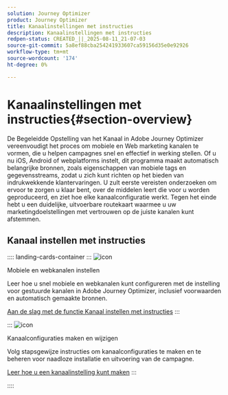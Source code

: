 ```yaml
---
solution: Journey Optimizer
product: Journey Optimizer
title: Kanaalinstellingen met instructies
description: Kanaalinstellingen met instructies
redpen-status: CREATED_||_2025-08-11_21-07-03
source-git-commit: 5a8ef88cba254241933607ca59156d35e0e92926
workflow-type: tm+mt
source-wordcount: '174'
ht-degree: 0%

---
```



# Kanaalinstellingen met instructies{#section-overview}

De Begeleidde Opstelling van het Kanaal in Adobe Journey Optimizer vereenvoudigt het proces om mobiele en Web marketing kanalen te vormen, die u helpen campagnes snel en effectief in werking stellen. Of u nu iOS, Android of webplatforms instelt, dit programma maakt automatisch belangrijke bronnen, zoals eigenschappen van mobiele tags en gegevensstreams, zodat u zich kunt richten op het bieden van indrukwekkende klantervaringen. U zult eerste vereisten onderzoeken om ervoor te zorgen u klaar bent, over de middelen leert die voor u worden geproduceerd, en ziet hoe elke kanaalconfiguratie werkt. Tegen het einde hebt u een duidelijke, uitvoerbare routekaart waarmee u uw marketingdoelstellingen met vertrouwen op de juiste kanalen kunt afstemmen.

## Kanaal instellen met instructies

:::: landing-cards-container
:::
![icon](https://cdn.experienceleague.adobe.com/icons/gear.svg?lang=nl-NL)

Mobiele en webkanalen instellen

Leer hoe u snel mobiele en webkanalen kunt configureren met de instelling voor gestuurde kanalen in Adobe Journey Optimizer, inclusief voorwaarden en automatisch gemaakte bronnen.

[Aan de slag met de functie Kanaal instellen met instructies](../using/configuration/set-mobile-config.md)
:::

:::
![icon](https://cdn.experienceleague.adobe.com/icons/list-check.svg?lang=nl-NL)

Kanaalconfiguraties maken en wijzigen

Volg stapsgewijze instructies om kanaalconfiguraties te maken en te beheren voor naadloze installatie en uitvoering van de campagne.

[Leer hoe u een kanaalinstelling kunt maken](../using/configuration/create-channel-set-up.md)
:::

::::
